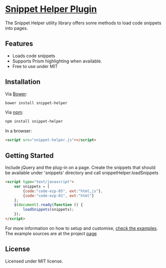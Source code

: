 [Snippet Helper Plugin](http://igorlino.github.io/snippet-helper/)
================================

The Snippet Helper utility library offers some methods to load code snippets into pages.

## Features

- Loads code snippets
- Supports Prism highlighting when available.
- Free to use under MIT

## Installation

Via [Bower](http://bower.io/):

```bash
bower install snippet-helper
```

Via [npm](https://www.npmjs.com/):

```bash
npm install snippet-helper
```

In a browser:

```html
<script src="snippet-helper.js"></script>
```

## Getting Started

Include jQuery and the plug-in on a page. Create the snippets that should be available under 'snippets' directory and call snippetHelper.loadSnippets

```html
<script type="text/javascript">
    var snippets = [
        {code:"code-ezp-05", ext:"html,js"},
        {code:"code-ezp-01", ext:"html"}
    ];
    $(document).ready(function () {
        loadSnippets(snippets);
    });
</script>
```

For more information on how to setup and customise, [check the examples](http://igorlino.github.io/elevatezoom-plus/examples.htm). The example sources are at the project [page](https://github.com/igorlino/elevatezoom-plus)

## License
Licensed under MIT license.
